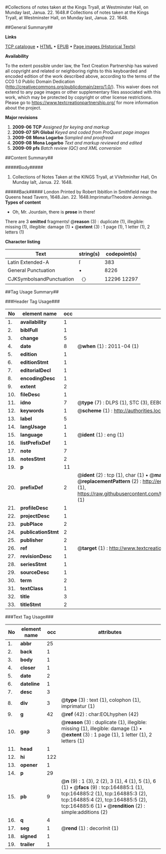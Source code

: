#Collections of notes taken at the Kings Tryall, at Westminster Hall, on Munday last, Janua. 22. 1648.#
Collections of notes taken at the Kings Tryall, at Westminster Hall, on Munday last, Janua. 22. 1648.

##General Summary##

**Links**

[TCP catalogue](http://www.ota.ox.ac.uk/tcp/)  • 
[HTML](http://tei.it.ox.ac.uk/tcp/Texts-HTML/free/A80/A80126.html)  • 
[EPUB](http://tei.it.ox.ac.uk/tcp/Texts-EPUB/free/A80/A80126.epub) • 
[Page images (Historical Texts)](https://historicaltexts.jisc.ac.uk/eebo-99865247e)

**Availability**

To the extent possible under law, the Text Creation Partnership has waived all copyright and related or neighboring rights to this keyboarded and encoded edition of the work described above, according to the terms of the CC0 1.0 Public Domain Dedication (http://creativecommons.org/publicdomain/zero/1.0/). This waiver does not extend to any page images or other supplementary files associated with this work, which may be protected by copyright or other license restrictions. Please go to https://www.textcreationpartnership.org/ for more information about the project.

**Major revisions**

1. __2009-06__ __TCP__ *Assigned for keying and markup*
1. __2009-07__ __SPi Global__ *Keyed and coded from ProQuest page images*
1. __2009-08__ __Mona Logarbo__ *Sampled and proofread*
1. __2009-08__ __Mona Logarbo__ *Text and markup reviewed and edited*
1. __2009-09__ __pfs__ *Batch review (QC) and XML conversion*

##Content Summary##

#####Body#####

1. Collections of Notes Taken at the KINGS Tryall, at VVeſtminſter Hall, On Munday laſt, Janua. 22. 1648.

#####Back#####
London Printed by Robert Ibbitſon in Smithfield near the Queens head Tavern, 1648.Jan. 22. 1648.ImprimaturTheodore Jennings.
**Types of content**

  * Oh, Mr. Jourdain, there is **prose** in there!

There are 3 **omitted** fragments! 
 @__reason__ (3) : duplicate (1), illegible: missing (1), illegible: damage (1)  •  @__extent__ (3) : 1 page (1), 1 letter (1), 2 letters (1)

**Character listing**


|Text|string(s)|codepoint(s)|
|---|---|---|
|Latin Extended-A|ſ|383|
|General Punctuation|•|8226|
|CJKSymbolsandPunctuation|〈〉|12296 12297|

##Tag Usage Summary##

###Header Tag Usage###

|No|element name|occ|attributes|
|---|---|---|---|
|1.|__availability__|1||
|2.|__biblFull__|1||
|3.|__change__|5||
|4.|__date__|8| @__when__ (1) : 2011-04 (1)|
|5.|__edition__|1||
|6.|__editionStmt__|1||
|7.|__editorialDecl__|1||
|8.|__encodingDesc__|1||
|9.|__extent__|2||
|10.|__fileDesc__|1||
|11.|__idno__|7| @__type__ (7) : DLPS (1), STC (3), EEBO-CITATION (1), PROQUEST (1), VID (1)|
|12.|__keywords__|1| @__scheme__ (1) : http://authorities.loc.gov/ (1)|
|13.|__label__|5||
|14.|__langUsage__|1||
|15.|__language__|1| @__ident__ (1) : eng (1)|
|16.|__listPrefixDef__|1||
|17.|__note__|7||
|18.|__notesStmt__|2||
|19.|__p__|11||
|20.|__prefixDef__|2| @__ident__ (2) : tcp (1), char (1)  •  @__matchPattern__ (2) : ([0-9\-]+):([0-9IVX]+) (1), (.+) (1)  •  @__replacementPattern__ (2) : http://eebo.chadwyck.com/downloadtiff?vid=$1&page=$2 (1), https://raw.githubusercontent.com/textcreationpartnership/Texts/master/tcpchars.xml#$1 (1)|
|21.|__profileDesc__|1||
|22.|__projectDesc__|1||
|23.|__pubPlace__|2||
|24.|__publicationStmt__|2||
|25.|__publisher__|2||
|26.|__ref__|1| @__target__ (1) : http://www.textcreationpartnership.org/docs/. (1)|
|27.|__revisionDesc__|1||
|28.|__seriesStmt__|1||
|29.|__sourceDesc__|1||
|30.|__term__|2||
|31.|__textClass__|1||
|32.|__title__|3||
|33.|__titleStmt__|2||


###Text Tag Usage###

|No|element name|occ|attributes|
|---|---|---|---|
|1.|__abbr__|25||
|2.|__back__|1||
|3.|__body__|1||
|4.|__closer__|1||
|5.|__date__|2||
|6.|__dateline__|1||
|7.|__desc__|3||
|8.|__div__|3| @__type__ (3) : text (1), colophon (1), imprimatur (1)|
|9.|__g__|42| @__ref__ (42) : char:EOLhyphen (42)|
|10.|__gap__|3| @__reason__ (3) : duplicate (1), illegible: missing (1), illegible: damage (1)  •  @__extent__ (3) : 1 page (1), 1 letter (1), 2 letters (1)|
|11.|__head__|1||
|12.|__hi__|122||
|13.|__opener__|1||
|14.|__p__|29||
|15.|__pb__|9| @__n__ (9) : 1 (3), 2 (2), 3 (1), 4 (1), 5 (1), 6 (1)  •  @__facs__ (9) : tcp:164885:1 (1), tcp:164885:2 (1), tcp:164885:3 (2), tcp:164885:4 (2), tcp:164885:5 (2), tcp:164885:6 (1)  •  @__rendition__ (2) : simple:additions (2)|
|16.|__q__|4||
|17.|__seg__|1| @__rend__ (1) : decorInit (1)|
|18.|__signed__|1||
|19.|__trailer__|1||

